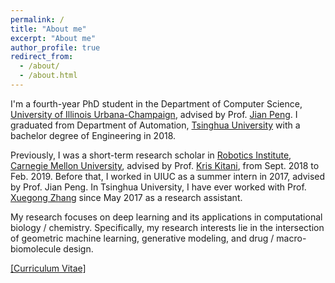 ```yaml
---
permalink: /
title: "About me"
excerpt: "About me"
author_profile: true
redirect_from: 
  - /about/
  - /about.html
---
```


I'm a fourth-year PhD student in the Department of Computer Science, [University of Illinois Urbana-Champaign](https://cs.illinois.edu/), 
advised by Prof. [Jian Peng](https://jianpeng.web.engr.illinois.edu/). I graduated from 
Department of Automation, [Tsinghua University](https://www.tsinghua.edu.cn/en/) with a bachelor degree of Engineering in 2018. 

Previously, I was a short-term research scholar in [Robotics Institute](https://www.ri.cmu.edu/), [Carnegie Mellon University](https://www.cmu.edu/), 
advised by Prof. [Kris Kitani](http://www.cs.cmu.edu/~kkitani/), from Sept. 2018 to Feb. 2019. 
Before that, I worked in UIUC as a summer intern in 2017, advised by Prof. Jian Peng. 
In Tsinghua University, I have ever worked with Prof. [Xuegong Zhang](http://www.cssb.tsinghua.edu.cn/en/core-staff/item/142-2015-10-22-15-22-55) 
since May 2017 as a research assistant. 

My research focuses on deep learning and its applications in computational biology / chemistry. 
Specifically, my research interests lie in the intersection of geometric machine learning, generative modeling, and drug / macro-biomolecule design. 

[[Curriculum Vitae]](files/CV.pdf)